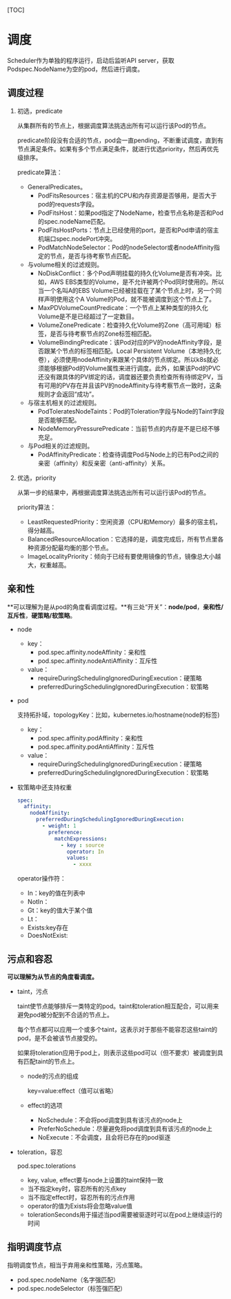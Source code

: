 [TOC]

# 调度

Scheduler作为单独的程序运行，启动后监听API server，获取Podspec.NodeName为空的pod，然后进行调度。

## 调度过程

1. 初选，predicate

   从集群所有的节点上，根据调度算法挑选出所有可以运行该Pod的节点。

   predicate阶段没有合适的节点，pod会一直pending，不断重试调度，直到有节点满足条件。如果有多个节点满足条件，就进行优选priority，然后再优先级排序。

   predicate算法：

   - GeneralPredicates。
     - PodFitsResources：宿主机的CPU和内存资源是否够用，是否大于pod的requests字段。
     - PodFitsHost：如果pod指定了NodeName，检查节点名称是否和Pod的spec.nodeName匹配。
     - PodFitsHostPorts：节点上已经使用的port，是否和Pod申请的宿主机端口spec.nodePort冲突。
     - PodMatchNodeSelector：Pod的nodeSelector或者nodeAffinity指定的节点，是否与待考察节点匹配。
   - 与volume相关的过滤规则。
     - NoDiskConflict：多个Pod声明挂载的持久化Volume是否有冲突。比如，AWS EBS类型的Volume，是不允许被两个Pod同时使用的。所以当一个名叫A的EBS Volume已经被挂载在了某个节点上时，另一个同样声明使用这个A Volume的Pod，就不能被调度到这个节点上了。
     - MaxPDVolumeCountPredicate：一个节点上某种类型的持久化Volume是不是已经超过了一定数目。
     - VolumeZonePredicate：检查持久化Volume的Zone（高可用域）标签，是否与待考察节点的Zone标签相匹配。
     - VolumeBindingPredicate：该Pod对应的PV的nodeAffinity字段，是否跟某个节点的标签相匹配。Local Persistent Volume（本地持久化卷），必须使用nodeAffinity来跟某个具体的节点绑定。所以k8s就必须能够根据Pod的Volume属性来进行调度。此外，如果该Pod的PVC还没有跟具体的PV绑定的话，调度器还要负责检查所有待绑定PV，当有可用的PV存在并且该PV的nodeAffinity与待考察节点一致时，这条规则才会返回“成功”。
   - 与宿主机相关的过滤规则。
     - PodToleratesNodeTaints：Pod的Toleration字段与Node的Taint字段是否能够匹配。
     - NodeMemoryPressurePredicate：当前节点的内存是不是已经不够充足。
   - 与Pod相关的过滤规则。
     - PodAffinityPredicate：检查待调度Pod与Node上的已有Pod之间的亲密（affinity）和反亲密（anti-affinity）关系。

2. 优选，priority

   从第一步的结果中，再根据调度算法挑选出所有可以运行该Pod的节点。

   priority算法：

   - LeastRequestedPriority：空闲资源（CPU和Memory）最多的宿主机，得分越高。
   - BalancedResourceAllocation：它选择的是，调度完成后，所有节点里各种资源分配最均衡的那个节点。
   - ImageLocalityPriority：倾向于已经有要使用镜像的节点，镜像总大小越大，权重越高。

## 亲和性

**可以理解为是从pod的角度看调度过程。**有三处“开关”：**node/pod**，**亲和性/互斥性**，**硬策略/软策略**。

- node

  - key：
    - pod.spec.affinity.nodeAffinity：亲和性
    - pod.spec.affinity.nodeAntiAffinity：互斥性
  - value：
    - requireDuringSchedulingIgnoredDuringExecution：硬策略
    - preferredDuringSchedulingIgnoredDuringExecution：软策略

- pod

  支持拓扑域，topologyKey：比如，kubernetes.io/hostname(node的标签)

  - key：
    - pod.spec.affinity.podAffinity：亲和性
    - pod.spec.affinity.podAntiAffinity：互斥性
  - value：
    - requireDuringSchedulingIgnoredDuringExecution：硬策略
    - preferredDuringSchedulingIgnoredDuringExecution：软策略

- 软策略中还支持权重

  ```yaml
  spec:
    affinity:
      nodeAffinity:
        preferredDuringSchedulingIgnoredDuringExecution:
          - weight: 1
            preference:
              matchExpressions:
                - key : source
                  operator: In
                  values:
                    - xxxx
  ```

  operator操作符：

  - In：key的值在列表中
  - NotIn：
  - Gt：key的值大于某个值
  - Lt：
  - Exists:key存在
  - DoesNotExist:

## 污点和容忍

**可以理解为从节点的角度看调度。**

- taint，污点

   taint使节点能够排斥一类特定的pod。taint和toleration相互配合，可以用来避免pod被分配到不合适的节点上。

  每个节点都可以应用一个或多个taint，这表示对于那些不能容忍这些taint的pod，是不会被该节点接受的。

  如果将toleration应用于pod上，则表示这些pod可以（但不要求）被调度到具有匹配taint的节点上。

  - node的污点的组成

    key=value:effect（值可以省略）

  - effect的选项

    - NoSchedule：不会将pod调度到具有该污点的node上
    - PreferNoSchedule：尽量避免将pod调度到具有该污点的node上
    - NoExecute：不会调度，且会将已存在的pod驱逐

- toleration，容忍

  pod.spec.tolerations

  - key, value, effect要与node上设置的taint保持一致
  - 当不指定key时，容忍所有的污点key
  - 当不指定effect时，容忍所有的污点作用
  - operator的值为Exists将会忽略value值
  - tolerationSeconds用于描述当pod需要被驱逐时可以在pod上继续运行的时间

## 指明调度节点

指明调度节点，相当于弃用亲和性策略，污点策略。

- pod.spec.nodeName（名字强匹配）
- pod.spec.nodeSelector（标签强匹配）